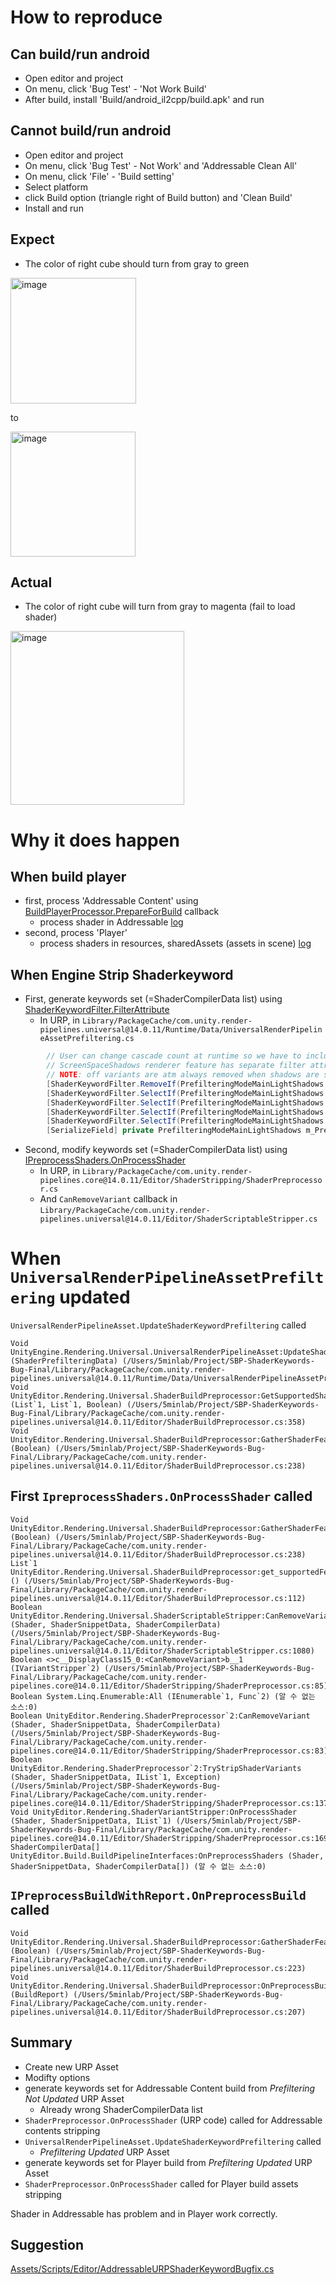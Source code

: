 # How to reproduce

## Can build/run android

- Open editor and project
- On menu, click 'Bug Test' - 'Not Work Build'
- After build, install 'Build/android_il2cpp/build.apk' and run

## Cannot build/run android

- Open editor and project
- On menu, click 'Bug Test' - Not Work' and 'Addressable Clean All'
- On menu, click 'File' - 'Build setting'
- Select platform
- click Build option (triangle right of Build button) and 'Clean Build'
- Install and run

## Expect

- The color of right cube should turn from gray to green

<img width="201" alt="image" src="https://github.com/nakwonchoi-5minlab/SBP-ShaderKeywords-Bug-Final/assets/106501566/34e0a5b8-516d-4093-a0b1-a200da2a625e">

to

<img width="200" alt="image" src="https://github.com/nakwonchoi-5minlab/SBP-ShaderKeywords-Bug-Final/assets/106501566/63ddb73e-b060-48d1-a44b-1cce69478d65">

## Actual

- The color of right cube will turn from gray to magenta (fail to load shader)

<img width="278" alt="image" src="https://github.com/nakwonchoi-5minlab/SBP-ShaderKeywords-Bug-Final/assets/106501566/0056ee0b-369e-4df0-8a3c-a4d357998e86">

# Why it does happen

## When build player

- first, process 'Addressable Content' using [BuildPlayerProcessor.PrepareForBuild](https://docs.unity3d.com/ScriptReference/Build.BuildPlayerProcessor.PrepareForBuild.html) callback
  - process shader in Addressable [log](etc/AddressablesPlayerBuildProcessor.PrepareForBuild.log)
- second, process 'Player'
  - process shaders in resources, sharedAssets (assets in scene) [log](etc/UnityEditor.BuildPipeline.BuildPlayerInternalNoCheck.log)

## When Engine Strip Shaderkeyword

- First, generate keywords set (=ShaderCompilerData list) using [ShaderKeywordFilter.FilterAttribute](https://docs.unity3d.com/ScriptReference/ShaderKeywordFilter.FilterAttribute.html)
  - In URP, in `Library/PackageCache/com.unity.render-pipelines.universal@14.0.11/Runtime/Data/UniversalRenderPipelineAssetPrefiltering.cs`

```csharp
        // User can change cascade count at runtime so we have to include both MainLightShadows and MainLightShadowCascades.
        // ScreenSpaceShadows renderer feature has separate filter attribute for keeping MainLightShadowScreen.
        // NOTE: off variants are atm always removed when shadows are supported
        [ShaderKeywordFilter.RemoveIf(PrefilteringModeMainLightShadows.Remove,                     keywordNames: new [] {ShaderKeywordStrings.MainLightShadows, ShaderKeywordStrings.MainLightShadowCascades})]
        [ShaderKeywordFilter.SelectIf(PrefilteringModeMainLightShadows.SelectMainLight,            keywordNames: ShaderKeywordStrings.MainLightShadows)]
        [ShaderKeywordFilter.SelectIf(PrefilteringModeMainLightShadows.SelectMainLightAndOff,      keywordNames: new [] {"", ShaderKeywordStrings.MainLightShadows})]
        [ShaderKeywordFilter.SelectIf(PrefilteringModeMainLightShadows.SelectMainLightAndCascades, keywordNames: new [] {ShaderKeywordStrings.MainLightShadows, ShaderKeywordStrings.MainLightShadowCascades})]
        [ShaderKeywordFilter.SelectIf(PrefilteringModeMainLightShadows.SelectAll,                  keywordNames: new [] {"", ShaderKeywordStrings.MainLightShadows, ShaderKeywordStrings.MainLightShadowCascades})]
        [SerializeField] private PrefilteringModeMainLightShadows m_PrefilteringModeMainLightShadows = PrefilteringModeMainLightShadows.SelectMainLight;
```

- Second, modify keywords set (=ShaderCompilerData list) using [IPreprocessShaders.OnProcessShader](https://docs.unity3d.com/ScriptReference/Build.IPreprocessShaders.OnProcessShader.html)
  - In URP, in `Library/PackageCache/com.unity.render-pipelines.core@14.0.11/Editor/ShaderStripping/ShaderPreprocessor.cs`
  - And `CanRemoveVariant` callback in `Library/PackageCache/com.unity.render-pipelines.universal@14.0.11/Editor/ShaderScriptableStripper.cs`

# When `UniversalRenderPipelineAssetPrefiltering` updated

`UniversalRenderPipelineAsset.UpdateShaderKeywordPrefiltering` called

```
Void UnityEngine.Rendering.Universal.UniversalRenderPipelineAsset:UpdateShaderKeywordPrefiltering (ShaderPrefilteringData) (/Users/5minlab/Project/SBP-ShaderKeywords-Bug-Final/Library/PackageCache/com.unity.render-pipelines.universal@14.0.11/Runtime/Data/UniversalRenderPipelineAssetPrefiltering.cs:227)
Void UnityEditor.Rendering.Universal.ShaderBuildPreprocessor:GetSupportedShaderFeaturesFromAssets (List`1, List`1, Boolean) (/Users/5minlab/Project/SBP-ShaderKeywords-Bug-Final/Library/PackageCache/com.unity.render-pipelines.universal@14.0.11/Editor/ShaderBuildPreprocessor.cs:358)
Void UnityEditor.Rendering.Universal.ShaderBuildPreprocessor:GatherShaderFeatures (Boolean) (/Users/5minlab/Project/SBP-ShaderKeywords-Bug-Final/Library/PackageCache/com.unity.render-pipelines.universal@14.0.11/Editor/ShaderBuildPreprocessor.cs:238)
```

## First `IpreprocessShaders.OnProcessShader` called

```
Void UnityEditor.Rendering.Universal.ShaderBuildPreprocessor:GatherShaderFeatures (Boolean) (/Users/5minlab/Project/SBP-ShaderKeywords-Bug-Final/Library/PackageCache/com.unity.render-pipelines.universal@14.0.11/Editor/ShaderBuildPreprocessor.cs:238)
List`1 UnityEditor.Rendering.Universal.ShaderBuildPreprocessor:get_supportedFeaturesList () (/Users/5minlab/Project/SBP-ShaderKeywords-Bug-Final/Library/PackageCache/com.unity.render-pipelines.universal@14.0.11/Editor/ShaderBuildPreprocessor.cs:112)
Boolean UnityEditor.Rendering.Universal.ShaderScriptableStripper:CanRemoveVariant (Shader, ShaderSnippetData, ShaderCompilerData) (/Users/5minlab/Project/SBP-ShaderKeywords-Bug-Final/Library/PackageCache/com.unity.render-pipelines.universal@14.0.11/Editor/ShaderScriptableStripper.cs:1080)
Boolean <>c__DisplayClass15_0:<CanRemoveVariant>b__1 (IVariantStripper`2) (/Users/5minlab/Project/SBP-ShaderKeywords-Bug-Final/Library/PackageCache/com.unity.render-pipelines.core@14.0.11/Editor/ShaderStripping/ShaderPreprocessor.cs:85)
Boolean System.Linq.Enumerable:All (IEnumerable`1, Func`2) (알 수 없는 소스:0)
Boolean UnityEditor.Rendering.ShaderPreprocessor`2:CanRemoveVariant (Shader, ShaderSnippetData, ShaderCompilerData) (/Users/5minlab/Project/SBP-ShaderKeywords-Bug-Final/Library/PackageCache/com.unity.render-pipelines.core@14.0.11/Editor/ShaderStripping/ShaderPreprocessor.cs:83)
Boolean UnityEditor.Rendering.ShaderPreprocessor`2:TryStripShaderVariants (Shader, ShaderSnippetData, IList`1, Exception) (/Users/5minlab/Project/SBP-ShaderKeywords-Bug-Final/Library/PackageCache/com.unity.render-pipelines.core@14.0.11/Editor/ShaderStripping/ShaderPreprocessor.cs:137)
Void UnityEditor.Rendering.ShaderVariantStripper:OnProcessShader (Shader, ShaderSnippetData, IList`1) (/Users/5minlab/Project/SBP-ShaderKeywords-Bug-Final/Library/PackageCache/com.unity.render-pipelines.core@14.0.11/Editor/ShaderStripping/ShaderPreprocessor.cs:169)
ShaderCompilerData[] UnityEditor.Build.BuildPipelineInterfaces:OnPreprocessShaders (Shader, ShaderSnippetData, ShaderCompilerData[]) (알 수 없는 소스:0)
```

## `IPreprocessBuildWithReport.OnPreprocessBuild` called

```
Void UnityEditor.Rendering.Universal.ShaderBuildPreprocessor:GatherShaderFeatures (Boolean) (/Users/5minlab/Project/SBP-ShaderKeywords-Bug-Final/Library/PackageCache/com.unity.render-pipelines.universal@14.0.11/Editor/ShaderBuildPreprocessor.cs:223)
Void UnityEditor.Rendering.Universal.ShaderBuildPreprocessor:OnPreprocessBuild (BuildReport) (/Users/5minlab/Project/SBP-ShaderKeywords-Bug-Final/Library/PackageCache/com.unity.render-pipelines.universal@14.0.11/Editor/ShaderBuildPreprocessor.cs:207)
```

## Summary

- Create new URP Asset
- Modifty options
- generate keywords set for Addressable Content build from _Prefiltering Not Updated_ URP Asset
  - Already wrong ShaderCompilerData list
- `ShaderPreprocessor.OnProcessShader` (URP code) called for Addressable contents stripping
- `UniversalRenderPipelineAsset.UpdateShaderKeywordPrefiltering` called
  - _Prefiltering Updated_ URP Asset
- generate keywords set for Player build from _Prefiltering Updated_ URP Asset
- `ShaderPreprocessor.OnProcessShader` called for Player build assets stripping

Shader in Addressable has problem and in Player work correctly.

## Suggestion

[Assets/Scripts/Editor/AddressableURPShaderKeywordBugfix.cs](Assets/Scripts/Editor/AddressableURPShaderKeywordBugfix.cs)
